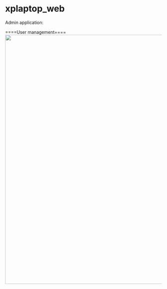 # xplaptop_web

Admin application:

====User management====
  <img src="https://user-images.githubusercontent.com/37379686/204622746-56679321-8ae1-425c-a076-13362d6ed41c.png" width="800">
